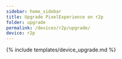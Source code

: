 ```yaml
---
sidebar: home_sidebar
title: Upgrade PixelExperience on r2p
folder: upgrade
permalink: /devices/r2p/upgrade/
device: r2p
---
```

{% include templates/device_upgrade.md %}
